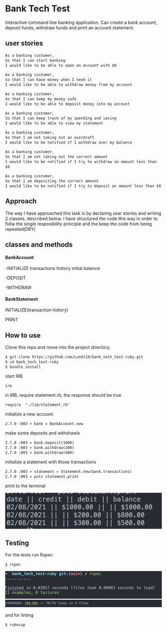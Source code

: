 # Bank Tech Test

Interactive command line banking application. Can create a bank account, deposit funds, withdraw funds and print an account statement.

## user stories

```
As a banking customer,
So that I can start banking
I would like to be able to open an account with $0
```
```
As a banking customer,
So that I can have money when I need it
I would like to be able to withdraw money from my account
```
```
As a banking customer,
So that I can keep my money safe
I would like to be able to deposit money into my account
```
```
As a banking customer,
So that I can keep track of my spending and saving
I would like to be able to view my statement
```
```
As a banking customer,
So that I am not taking out an overdraft
I would like to be notified if I withdraw over my balance
```
```
As a banking customer,
So that I am not taking out the correct amount
I would like to be notified if I try to withdraw an amount less than £0
```
```
As a banking customer,
So that I am depositing the correct amount 
I would like to be notified if I try to deposit an amount less than £0
```
## Approach

The way I have approached this task is by declaring user stories and writing 2 classes, described below. I have structured the code this way in order to follw the single resposibility principle and the keep the code from being repeated(DRY)

## classes and methods

#### BankAccount 

-INITIALIZE
transactions history
initial balance

-DEPOSIT

-WITHDRAW


#### BankStatement

INITIALIZE(transaction history)

PRINT

## How to use

Clone this repo and move into the project directory.
```
$ git clone https://github.com/Lundi19/bank_tech_test-ruby.git
$ cd bank_tech_test-ruby
$ bundle install
```
start IRB
```
irb
```
in IRB, require statement.rb, the response should be true
```
require  "./lib/statement.rb"
```
initialize a new account
```
2.7.0 :003 > bank = BankAccount.new
```
make some deposits and withdrawls
```
2.7.0 :003 > bank.deposit(1000)
2.7.0 :003 > bank.withdraw(200)
2.7.0 :003 > bank.withdraw(400)
```
initialize a statement with those transactions
```
2.7.0 :003 > statement = Statement.new(bank.transactions)
2.7.0 :003 > puts statement.print
```
print to the terminal

<img src="./statement.png">

## Testing

For the tests run Rspec
```
$ rspec
```

<img src="./RSPEC.png">
<img src="./coverage.png">


 
and for linting

```
$ rubocop
```



















